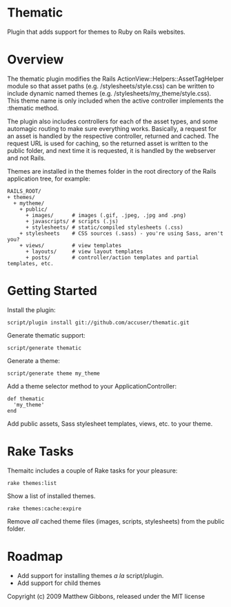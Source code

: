 Thematic
========

Plugin that adds support for themes to Ruby on Rails websites.

Overview
========

The thematic plugin modifies the Rails ActionView::Helpers::AssetTagHelper 
module so that asset paths (e.g. /stylesheets/style.css) can be written to 
include dynamic named themes (e.g. /stylesheets/my_theme/style.css). This theme
name is only included when the active controller implements the :thematic 
method.

The plugin also includes controllers for each of the asset types, and some
automagic routing to make sure everything works. Basically, a request for an
asset is handled by the respective controller, returned and cached. The request
URL is used for caching, so the returned asset is written to the public folder,
and next time it is requested, it is handled by the webserver and not Rails.

Themes are installed in the themes folder in the root directory of the Rails
application tree, for example:

    RAILS_ROOT/
    + themes/
      + mytheme/
        + public/
          + images/      # images (.gif, .jpeg, .jpg and .png)
          + javascripts/ # scripts (.js)
          + stylesheets/ # static/compiled stylesheets (.css)
        + stylesheets    # CSS sources (.sass) - you're using Sass, aren't you?
        + views/         # view templates
          + layouts/     # view layout templates
          + posts/       # controller/action templates and partial templates, etc.

Getting Started
===============

Install the plugin:

    script/plugin install git://github.com/accuser/thematic.git
   
Generate thematic support:

    script/generate thematic
   
Generate a theme:

    script/generate theme my_theme
   
Add a theme selector method to your ApplicationController:

    def thematic
      'my_theme'
    end

Add public assets, Sass stylesheet templates, views, etc. to your theme.

Rake Tasks
==========

Themaitc includes a couple of Rake tasks for your pleasure:

    rake themes:list

Show a list of installed themes.
  
    rake themes:cache:expire

Remove *all* cached theme files (images, scripts, stylesheets) from the
public folder.
   
Roadmap
=======

- Add support for installing themes _a la_ script/plugin.
- Add support for child themes

Copyright (c) 2009 Matthew Gibbons, released under the MIT license
